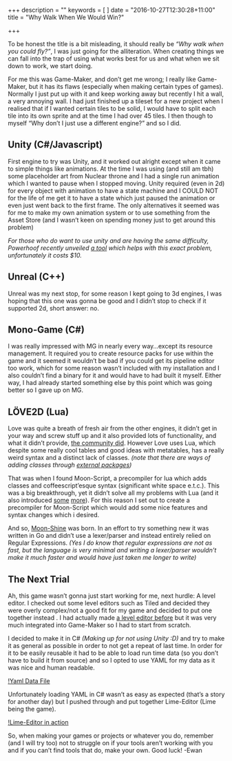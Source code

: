 +++
description = ""
keywords = [
]
date = "2016-10-27T12:30:28+11:00"
title = "Why Walk When We Would Win?"

+++

To be honest the title is a bit misleading, it should really be _“Why walk when you could fly?”_, I was just going for the alliteration. When creating things we can fall into the trap of using what works best for us and what when we sit down to work, we start doing.

For me this was Game-Maker, and don’t get me wrong; I really like Game-Maker, but it has its flaws (especially when making certain types of games). Normally I just put up with it and keep working away but recently I hit a wall, a very annoying wall. I had just finished up a tileset for a new project when I realised that if I wanted certain tiles to be solid, I would have to split each tile into its own sprite and at the time I had over 45 tiles. I then though to myself “Why don’t I just use a different engine?” and so I did.


## Unity (C#/Javascript)
First engine to try was Unity, and it worked out alright except when it came to simple things like animations. At the time I was using (and still am tbh) some placeholder art from Nuclear throne and I had a single run animation which I wanted to pause when I stopped moving. Unity required (even in 2d) for every object with animation to have a state machine and I COULD NOT for the life of me get it to have a state which just paused the animation or even just went back to the first frame. The only alternatives it seemed was for me to make my own animation system or to use something from the Asset Store (and I wasn’t keen on spending money just to get around this problem)

_For those who do want to use unity and are having the same difficulty, Powerhoof recently unveiled [a tool](https://www.assetstore.unity3d.com/en/#!/content/71177) which helps with this exact problem, unfortunately it costs $10._

## Unreal (C++)

Unreal was my next stop, for some reason I kept going to 3d engines, I was hoping that this one was gonna be good and I didn’t stop to check if it supported 2d, short answer: no.

## Mono-Game (C#)

I was really impressed with MG in nearly every way…except its resource management. It required you to create resource packs for use within the game and it seemed it wouldn’t be bad if you could get its pipeline editor too work, which for some reason wasn’t included with my installation and I also couldn’t find a binary for it and would have to had built it myself. Either way, I had already started something else by this point which was going better so I gave up on MG.

## LÖVE2D (Lua)

Love was quite a breath of fresh air from the other engines, it didn’t get in your way and screw stuff up and it also provided lots of functionality, and what it didn’t provide, [the community did](https://github.com/love2d-community/awesome-love2d). However Love uses Lua, which despite some really cool tables and good ideas with metatables, has a really weird syntax and a distinct lack of classes.
_(note that there are ways of adding classes through [external packages](https://github.com/love2d-community/awesome-love2d#helper-libraries))_

That was when I found Moon-Script, a precompiler for lua which adds classes and coffeescript’esque syntax (significant white space e.t.c.). This was a big breakthrough, yet it didn’t solve all my problems with Lua (and it also introduced [some](https://github.com/leafo/moonscript/issues/14) [more](https://github.com/leafo/moonscript/issues/35)). For this reason I set out to create a precompiler for Moon-Script which would add some nice features and syntax changes which i desired.

And so, [Moon-Shine](https://github.com/retroverse/MoonShine) was born. In an effort to try something new it was written in Go and didn’t use a lexer/parser and instead entirely relied on Regular Expressions.
_(Yes I do know that regular expressions are not as fast, but the language is very minimal and writing a lexer/parser wouldn’t make it much faster and would have just taken me longer to write)_

## The Next Trial

Ah, this game wasn’t gonna just start working for me, next hurdle: A level editor. I checked out some level editors such as Tiled and decided they were overly complex/not a good fit for my game and decided to put one together instead . I had actually made [a level editor before](http://tdos.itch.io/chivalry  ) but it was very much integrated into Game-Maker so I had to start from scratch.

I decided to make it in C# _(Making up for not using Unity :D)_ and try to make it as general as possible in order to not get a repeat of last time. In order for it to be easily reusable it had to be able to load run time data (so you don’t have to build it from source) and so I opted to use YAML for my data as it was nice and human readable.

[!Yaml Data File](img/why-walk/yaml.gif)

Unfortunately loading YAML in C# wasn’t as easy as expected (that’s a story for another day) but I pushed through and put together Lime-Editor (Lime being the game).

[!Lime-Editor in action](img/why-walk/editor.gif)

So, when making your games or projects or whatever you do, remember (and I will try too) not to struggle on if your tools aren’t working with you and if you can’t find tools that do, make your own. Good luck!
-Ewan
